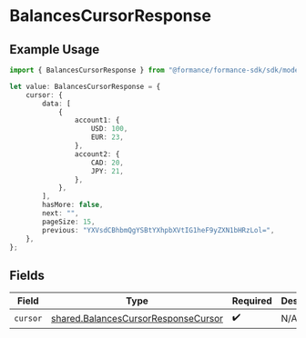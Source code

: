 # BalancesCursorResponse

## Example Usage

```typescript
import { BalancesCursorResponse } from "@formance/formance-sdk/sdk/models/shared";

let value: BalancesCursorResponse = {
    cursor: {
        data: [
            {
                account1: {
                    USD: 100,
                    EUR: 23,
                },
                account2: {
                    CAD: 20,
                    JPY: 21,
                },
            },
        ],
        hasMore: false,
        next: "",
        pageSize: 15,
        previous: "YXVsdCBhbmQgYSBtYXhpbXVtIG1heF9yZXN1bHRzLol=",
    },
};
```

## Fields

| Field                                                                                             | Type                                                                                              | Required                                                                                          | Description                                                                                       |
| ------------------------------------------------------------------------------------------------- | ------------------------------------------------------------------------------------------------- | ------------------------------------------------------------------------------------------------- | ------------------------------------------------------------------------------------------------- |
| `cursor`                                                                                          | [shared.BalancesCursorResponseCursor](../../../sdk/models/shared/balancescursorresponsecursor.md) | :heavy_check_mark:                                                                                | N/A                                                                                               |
